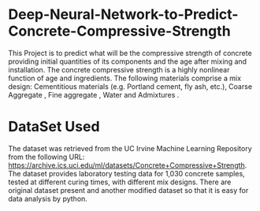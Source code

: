 # Deep-Neural-Network-to-Predict-Concrete-Compressive-Strength

This Project is to predict what will be the compressive strength of concrete providing initial quantities of its components and the age after mixing and installation.
The concrete compressive strength is a highly nonlinear function of age and ingredients.
The following materials comprise a mix design: Cementitious materials (e.g. Portland cement, fly ash, etc.), Coarse Aggregate , Fine aggregate , Water and Admixtures .

# DataSet Used

The dataset was retrieved from the UC Irvine Machine Learning Repository from the following URL: https://archive.ics.uci.edu/ml/datasets/Concrete+Compressive+Strength. The dataset provides laboratory testing data for 1,030 concrete samples, tested at different curing times, with different mix designs.
There are original dataset present and another modified dataset so that it is easy for data analysis by python.

